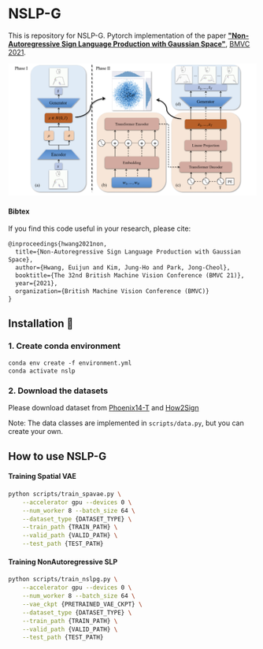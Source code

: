 # NSLP-G

This is repository for NSLP-G.
Pytorch implementation of the paper [**"Non-Autoregressive Sign Language
Production with Gaussian Space"**](https://arxiv.org/abs/2104.05670), [BMVC 2021](https://www.bmvc2021-virtualconference.com/assets/papers/1102.pdf).

![teaser_dark](figures/nslpg.png)

#### Bibtex
If you find this code useful in your research, please cite:

```
@inproceedings{hwang2021non,
  title={Non-Autoregressive Sign Language Production with Gaussian Space},
  author={Hwang, Euijun and Kim, Jung-Ho and Park, Jong-Cheol},
  booktitle={The 32nd British Machine Vision Conference (BMVC 21)},
  year={2021},
  organization={British Machine Vision Conference (BMVC)}
}
```

## Installation :construction_worker:
### 1. Create conda environment
```
conda env create -f environment.yml
conda activate nslp
```

### 2. Download the datasets
Please download dataset from
[Phoenix14-T](https://www-i6.informatik.rwth-aachen.de/~koller/RWTH-PHOENIX-2014-T/) and 
[How2Sign](https://how2sign.github.io/)

Note: The data classes are implemented in ```scripts/data.py```, but you can create your own.

## How to use NSLP-G
#### Training Spatial VAE
```bash
python scripts/train_spavae.py \
    --accelerator gpu --devices 0 \
    --num_worker 8 --batch_size 64 \
    --dataset_type {DATASET_TYPE} \
    --train_path {TRAIN_PATH} \
    --valid_path {VALID_PATH} \
    --test_path {TEST_PATH}
```
#### Training NonAutoregressive SLP
```bash
python scripts/train_nslpg.py \
    --accelerator gpu --devices 0 \
    --num_worker 8 --batch_size 64 \
    --vae_ckpt {PRETRAINED_VAE_CKPT} \
    --dataset_type {DATASET_TYPE} \
    --train_path {TRAIN_PATH} \
    --valid_path {VALID_PATH} \
    --test_path {TEST_PATH}
```